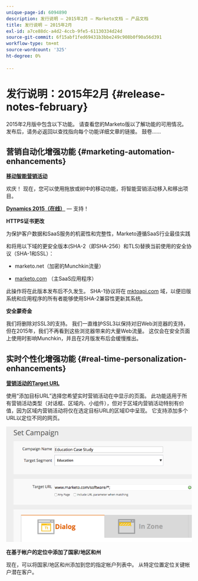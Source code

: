 ```yaml
---
unique-page-id: 6094890
description: 发行说明 — 2015年2月 — Marketo文档 — 产品文档
title: 发行说明 — 2015年2月
exl-id: a7ce88dc-a4d2-4ccb-9fe5-61130334d24d
source-git-commit: 6f15abf1fed69431b3bbe249c908b0f90a56d391
workflow-type: tm+mt
source-wordcount: '325'
ht-degree: 0%

---
```


# 发行说明：2015年2月 {#release-notes-february}

2015年2月版中包含以下功能。 请查看您的Marketo版以了解功能的可用情况。 发布后，请务必返回以查找指向每个功能详细文章的链接。 鼓卷……

## 营销自动化增强功能 {#marketing-automation-enhancements}

**[移动智能营销活动](/help/marketo/product-docs/core-marketo-concepts/smart-campaigns/using-smart-campaigns/move-a-smart-campaign.md)**

欢庆！ 现在，您可以使用拖放或树中的移动功能，将智能营销活动移入和移出项目。

**[Dynamics 2015（在线）](https://docs.marketo.com/display/docs/microsoft+dynamics+2013+on-premises)**  — 支持！

**HTTPS证书更改**

为保护客户数据和SaaS服务的机密性和完整性，Marketo遵循SaaS行业最佳实践

和将用以下域的更安全版本(SHA-2（即SHA-256）和TLS)替换当前使用的安全协议（SHA-1和SSL）：

* marketo.net（加密的Munchkin流量）

* [marketo.com](https://marketo.com) （主SaaS应用程序）

此操作将在此版本发布后不久发生。 SHA-1协议将在 [mktoapi.com](https://mktoapi.com) 域，以便旧版系统和应用程序的所有者能够使用SHA-2兼容性更新其系统。

**安全蒙奇金**

我们将删除对SSL3的支持。 我们一直维护SSL3以保持对旧Web浏览器的支持，但在2015年，我们不再看到这些浏览器带来的大量Web流量。 这仅会在安全页面上使用时影响Munchkin，并且在2月版发布后会缓慢推出。

## 实时个性化增强功能 {#real-time-personalization-enhancements}

**[营销活动的Target URL](/help/marketo/product-docs/web-personalization/working-with-web-campaigns/adding-a-target-url-to-a-web-campaign.md)**

使用“添加目标URL”选择您希望实时营销活动在中显示的页面。 此功能适用于所有营销活动类型（对话框、区域内、小组件），但对于区域内营销活动特别有价值，因为区域内营销活动将仅在选定目标URL的区域ID中呈现。 它支持添加多个URL以定位不同的网页。

![](assets/image2015-2-19-11-3a0-3a30.png)

**在基于帐户的定位中添加了国家/地区和州**

现在，可以将国家/地区和州添加到您的指定帐户列表中。 从特定位置定位关键帐户潜在客户。
